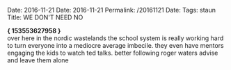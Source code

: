 Date: 2016-11-21
Date: 2016-11-21
Permalink: /20161121
Date: 
Tags: staun  
Title: WE DON'T NEED NO
  
**{ 153553627958 }**  
over here in the nordic wastelands the school system is really working hard to turn everyone into a mediocre average imbecile. they even have mentors engaging the kids to watch ted talks. better following roger waters advise and leave them alone  
